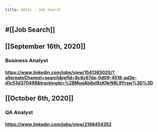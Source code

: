 ```yaml
---
title: Aditi - Job Search
---
```


## #[[Job Search]]

## 

## [[September 16th, 2020]]
### Business Analyst
#### https://www.linkedin.com/jobs/view/1541365020/?alternateChannel=search&refId=8c6c67de-0d09-4518-ad3e-d1c53d370498&trackingId=%2BMuqAb8eI8zKNrN8L9Yrsw%3D%3D

## [[October 6th, 2020]]
### QA Analyst
#### https://www.linkedin.com/jobs/view/2168454352
